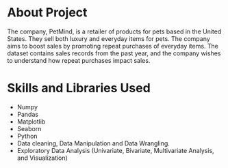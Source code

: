 # About Project
The company, PetMind, is a retailer of products for pets based in the United States.
They sell both luxury and everyday items for pets. The company aims to boost sales by promoting repeat purchases of everyday items.
The dataset contains sales records from the past year, and the company wishes to understand how repeat purchases impact sales.

# Skills and Libraries Used
- Numpy
- Pandas
- Matplotlib
- Seaborn
- Python
- Data cleaning, Data Manipulation and Data Wrangling.
- Exploratory Data Analysis (Univariate, Bivariate, Multivariate Analysis, and Visualization)